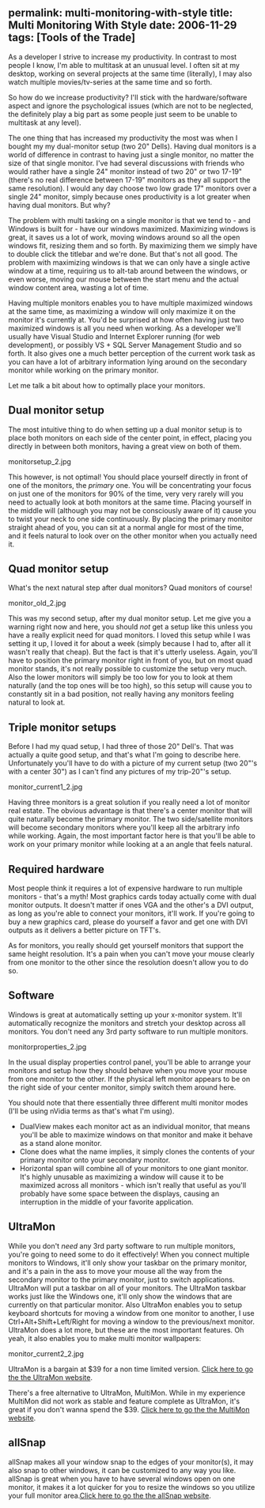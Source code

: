 permalink: multi-monitoring-with-style
title: Multi Monitoring With Style
date: 2006-11-29
tags: [Tools of the Trade]
---
As a developer I strive to increase my productivity. In contrast to most people I know, I'm able to multitask at an unusual level. I often sit at my desktop, working on several projects at the same time (literally), I may also watch multiple movies/tv-series at the same time and so forth.

<!-- more -->

So how do we increase productivity? I'll stick with the hardware/software aspect and ignore the psychological issues (which are not to be neglected, the definitely play a big part as some people just seem to be unable to multitask at any level).

The one thing that has increased my productivity the most was when I bought my my dual-monitor setup (two 20" Dells). Having dual monitors is a world of difference in contrast to having just a single monitor, no matter the size of that single monitor. I've had several discussions with friends who would rather have a single 24" monitor instead of two 20" or two 17-19" (there's no real difference between 17-19" monitors as they all support the same resolution). I would any day choose two low grade 17" monitors over a single 24" monitor, simply because ones productivity is a lot greater when having dual monitors. But why?

The problem with multi tasking on a single monitor is that we tend to - and Windows is built for - have our windows maximized. Maximizing windows is great, it saves us a lot of work, moving windows around so all the open windows fit, resizing them and so forth. By maximizing them we simply have to double click the titlebar and we're done. But that's not all good. The problem with maximizing windows is that we can only have a single active window at a time, requiring us to alt-tab around between the windows, or even worse, moving our mouse between the start menu and the actual window content area, wasting a lot of time.

Having multiple monitors enables you to have multiple maximized windows at the same time, as maximizing a window will only maximize it on the monitor it's currently at. You'd be surprised at how often having just two maximized windows is all you need when working. As a developer we'll usually have Visual Studio and Internet Explorer running (for web development), or possibly VS + SQL Server Management Studio and so forth. It also gives one a much better perception of the current work task as you can have a lot of arbitrary information lying around on the secondary monitor while working on the primary monitor.

Let me talk a bit about how to optimally place your monitors.

## Dual monitor setup

The most intuitive thing to do when setting up a dual monitor setup is to place both monitors on each side of the center point, in effect, placing you directly in between both monitors, having a great view on both of them.

monitorsetup_2.jpg

This however, is not optimal! You should place yourself directly in front of one of the monitors, the *primary* one. You will be concentrating your focus on just one of the monitors for 90% of the time, very very rarely will you need to actually look at both monitors at the same time. Placing yourself in the middle will (although you may not be consciously aware of it) cause you to twist your neck to one side continuously. By placing the primary monitor straight ahead of you, you can sit at a normal angle for most of the time, and it feels natural to look over on the other monitor when you actually need it.
## Quad monitor setup
What's the next natural step after dual monitors? Quad monitors of course!

monitor_old_2.jpg

This was my second setup, after my dual monitor setup. Let me give you a warning right now and here, you should *not* get a setup like this unless you have a really explicit need for quad monitors. I loved this setup while I was setting it up, I loved it for about a week (simply because I had to, after all it wasn't really that cheap). But the fact is that it's utterly useless. Again, you'll have to position the primary monitor right in front of you, but on most quad monitor stands, it's not really possible to customize the setup very much. Also the lower monitors will simply be too low for you to look at them naturally (and the top ones will be too high), so this setup will cause you to constantly sit in a bad position, not really having any monitors feeling natural to look at.

## Triple monitor setups

Before I had my quad setup, I had three of those 20" Dell's. That was actually a quite good setup, and that's what I'm going to describe here. Unfortunately you'll have to do with a picture of my current setup (two 20"'s with a center 30") as I can't find any pictures of my trip-20"'s setup.

monitor_current1_2.jpg

Having three monitors is a great solution if you really need a lot of monitor real estate. The obvious advantage is that there's a center monitor that will quite naturally become the primary monitor. The two side/satellite monitors will become secondary monitors where you'll keep all the arbitrary info while working. Again, the most important factor here is that you'll be able to work on your primary monitor while looking at a an angle that feels natural.

## Required hardware

Most people think it requires a lot of expensive hardware to run multiple monitors - that's a myth! Most graphics cards today actually come with dual monitor outputs. It doesn't matter if ones VGA and the other's a DVI output, as long as you're able to connect your monitors, it'll work. If you're going to buy a new graphics card, please do yourself a favor and get one with DVI outputs as it delivers a better picture on TFT's.

As for monitors, you really should get yourself monitors that support the same height resolution. It's a pain when you can't move your mouse clearly from one monitor to the other since the resolution doesn't allow you to do so.

## Software

Windows is great at automatically setting up your x-monitor system. It'll automatically recognize the monitors and stretch your desktop across all monitors. You don't need any 3rd party software to run multiple monitors.

monitorproperties_2.jpg

In the usual display properties control panel, you'll be able to arrange your monitors and setup how they should behave when you move your mouse from one monitor to the other. If the physical left monitor appears to be on the right side of your center monitor, simply switch them around here.

You should note that there essentially three different multi monitor modes (I'll be using nVidia terms as that's what I'm using).


* DualView makes each monitor act as an individual monitor, that means you'll be able to maximize windows on that monitor and make it behave as a stand alone monitor.
* Clone does what the name implies, it simply clones the contents of your primary monitor onto your secondary monitor.
* Horizontal span will combine all of your monitors to one giant monitor. It's highly unusable as maximizing a window will cause it to be maximized across all monitors - which isn't really that useful as you'll probably have some space between the displays, causing an interruption in the middle of your favorite application.


## UltraMon

While you don't *need* any 3rd party software to run multiple monitors, you're going to need some to do it effectively! When you connect multiple monitors to Windows, it'll only show your taskbar on the primary monitor, and it's a pain in the ass to move your mouse all the way from the secondary monitor to the primary monitor, just to switch applications. UltraMon will put a taskbar on all of your monitors. The UltraMon taskbar works just like the Windows one, it'll only show the windows that are currently on that particular monitor. Also UltraMon enables you to setup keyboard shortcuts for moving a window from one monitor to another, I use Ctrl+Alt+Shift+Left/Right for moving a window to the previous/next monitor. UltraMon does a lot more, but these are the most important features. Oh yeah, it also enables you to make multi monitor wallpapers:

monitor_current2_2.jpg

UltraMon is a bargain at $39 for a non time limited version. [Click here to go the the UltraMon website](http://www.realtimesoft.com/ultramon/).

There's a free alternative to UltraMon, MultiMon. While in my experience MultiMon did not work as stable and feature complete as UltraMon, it's great if you don't wanna spend the $39. [Click here to go the the MultiMon website](http://www.mediachance.com/free/multimon.htm).

## allSnap

allSnap makes all your window snap to the edges of your monitor(s), it may also snap to other windows, it can be customized to any way you like. allSnap is great when you have to have several windows open on one monitor, it makes it a lot quicker for you to resize the windows so you utilize your full monitor area.[Click here to go the the allSnap website](http://www.cs.utoronto.ca/~iheckman/allsnap/).
